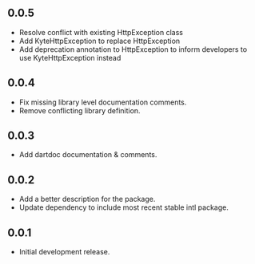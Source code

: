 ## 0.0.5

* Resolve conflict with existing HttpException class
* Add KyteHttpException to replace HttpException
* Add deprecation annotation to HttpException to inform developers to use KyteHttpException instead

## 0.0.4

* Fix missing library level documentation comments.
* Remove conflicting library definition.

## 0.0.3

* Add dartdoc documentation & comments.

## 0.0.2

* Add a better description for the package.
* Update dependency to include most recent stable intl package.

## 0.0.1

* Initial development release.
